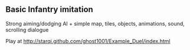 ## Basic Infantry imitation
Strong aiming/dodging AI + simple map, tiles, objects, animations, sound, scrolling dialogue

Play at http://starqi.github.com/ghost1001/Example_Duel/index.html
